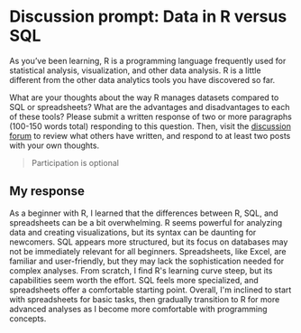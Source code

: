 # Discussion prompt: Data in R versus SQL

As you’ve been learning, R is a programming language frequently used for statistical analysis, visualization, and other data analysis. R is a little different from the other data analytics tools you have discovered so far.

What are your thoughts about the way R manages datasets compared to SQL or spreadsheets? What are the advantages and disadvantages to each of these tools? Please submit a written response of two or more paragraphs (100-150 words total) responding to this question. Then, visit the [discussion forum](https://www.coursera.org/learn/data-analysis-r/discussions)  to review what others have written, and respond to at least two posts with your own thoughts.

> Participation is optional

## My response

As a beginner with R, I learned that the differences between R, SQL, and spreadsheets can be a bit overwhelming. R seems powerful for analyzing data and creating visualizations, but its syntax can be daunting for newcomers. SQL appears more structured, but its focus on databases may not be immediately relevant for all beginners. Spreadsheets, like Excel, are familiar and user-friendly, but they may lack the sophistication needed for complex analyses. From scratch, I find R's learning curve steep, but its capabilities seem worth the effort. SQL feels more specialized, and spreadsheets offer a comfortable starting point. Overall, I'm inclined to start with spreadsheets for basic tasks, then gradually transition to R for more advanced analyses as I become more comfortable with programming concepts.